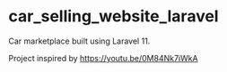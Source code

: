 # car_selling_website_laravel
Car marketplace built using Laravel 11. 

Project inspired by https://youtu.be/0M84Nk7iWkA
